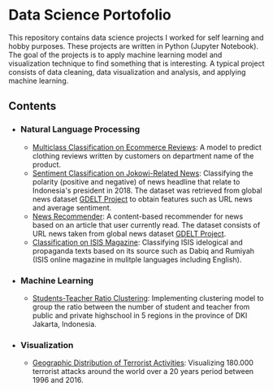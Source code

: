 # Data Science Portofolio

This repository contains data science projects I worked for self learning and hobby purposes. These projects are written in Python (Jupyter Notebook). The goal of the projects is to apply machine learning model and visualization technique to find something that is interesting. A typical project consists of data cleaning, data visualization and analysis, and applying machine learning.

## Contents
<ul>
  <li><h3>Natural Language Processing</h3>
    <ul>
      <li>
        <a href='https://github.com/amnibrahim/Machine-Learning/blob/master/Multiclass%20Text%20Classification%20on%20Ecommerce%20Reviews.ipynb'>Multiclass Classification on Ecommerce Reviews</a>: A model to predict clothing reviews written by customers on department name of the product.
      </li>
      <li>
        <a href="https://github.com/amnibrahim/Machine-Learning/blob/master/SentimentClassification%20on%20Jokowi%20News.ipynb">Sentiment Classification on Jokowi-Related News</a>: Classifying the polarity (positive and negative) of news headline that relate to Indonesia's president in 2018. The dataset was retrieved from global news dataset <a href="https://www.gdeltproject.org/">GDELT Project<a/> to obtain features such as URL news and average sentiment.
      </li>
      <li>
        <a href="https://github.com/amnibrahim/Machine-Learning/blob/master/News%20Recommender.ipynb">News Recommender</a>: A content-based recommender for news based on an article that user currently read. The dataset consists of URL news taken from global news dataset <a href="https://www.gdeltproject.org/">GDELT Project<a/>.
      </li>
      <li>
        <a href="https://github.com/amnibrahim/Machine-Learning/blob/master/Classification%20on%20ISIS%20Magazine.ipynb">Classification on ISIS Magazine</a>: Classifying ISIS idelogical and propaganda texts based on its source such as Dabiq and Rumiyah (ISIS online magazine in mulitple languages including English).
      </li>
    </ul>
  </li>
  <li><h3>Machine Learning</h3>
    <ul>
      <li>
        <a href="https://github.com/amnibrahim/Machine-Learning/blob/master/Students-Teacher%20Ratio%20Clustering.ipynb">Students-Teacher Ratio Clustering</a>: Implementing clustering model to group the ratio between the number of student and teacher from public and private highschool in 5 regions in the province of DKI Jakarta, Indonesia.
      </li> 
    </ul>
  </li>
  <li><h3>Visualization</h3>
    <ul>
      <li>
        <a href="https://github.com/amnibrahim/Machine-Learning/blob/master/Geographic%20Distribution%20of%20Terrorist%20Activities.ipynb">Geographic Distribution of Terrorist Activities</a>: Visualizing 180.000 terrorist attacks around the world over a 20 years period between 1996 and 2016.
      </li> 
    </ul>
  </li>
</ul>

   
